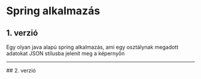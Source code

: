 # Spring alkalmazás

## 1. verzió
Egy olyan java alapú spring alkalmazás, ami egy osztálynak megadott adatokat JSON stílusba jelenít meg a képernyőn

<hr>
## 2. verzió
